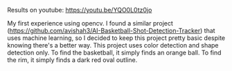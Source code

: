 Results on youtube: https://youtu.be/YQO0L0tz0jo 

My first experience using opencv. I found a similar project (https://github.com/avishah3/AI-Basketball-Shot-Detection-Tracker) that uses machine learning, so I decided to keep this project pretty basic despite knowing there's a better way. This project uses color detection and shape detection only. To find the basketball, it simply finds an orange ball. To find the rim, it simply finds a dark red oval outline. 
